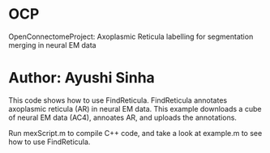 OCP
===

OpenConnectomeProject: Axoplasmic Reticula labelling for segmentation merging in neural EM data

Author: Ayushi Sinha
===

This code shows how to use FindReticula. FindReticula annotates axoplasmic reticula (AR) in neural EM data. This example downloads a cube of neural EM data (AC4), annoates AR, and uploads the annotations. 

Run mexScript.m to compile C++ code, and take a look at example.m to see how to use FindReticula.
